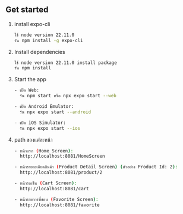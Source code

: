 ## Get started
1. install expo-cli
   
   ```bash
   ใช้ node version 22.11.0
   รัน npm install -g expo-cli
   ```
   
2. Install dependencies

   ```bash
   ใช้ node version 22.11.0 install package
   รัน npm install
   ```

3. Start the app

   ```bash
   - เปิด Web:
     รัน npm start หรือ npx expo start --web

   - เปิด Android Emulator:
     รัน npx expo start --android

   - เปิด iOS Simulator:
     รัน npx expo start --ios
   ```
   
4. path ของแต่ละหน้า

   ```bash
   - หน้าแรก (Home Screen):
     http://localhost:8081/HomeScreen
   
   - หน้ารายละเอียดสินค้า (Product Detail Screen) (ตัวอย่าง Product Id: 2):
     http://localhost:8081/product/2
   
   - หน้ารถเข็น (Cart Screen):
     http://localhost:8081/cart
   
   - หน้ารายการที่ชอบ (Favorite Screen):
     http://localhost:8081/favorite
   ```
